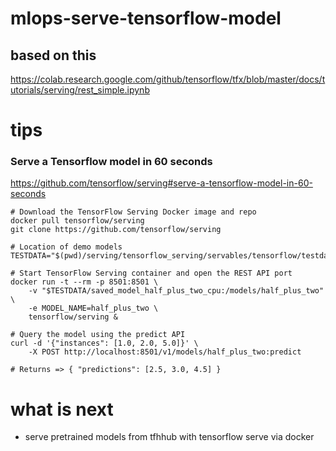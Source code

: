 # mlops-serve-tensorflow-model

## based on this 
https://colab.research.google.com/github/tensorflow/tfx/blob/master/docs/tutorials/serving/rest_simple.ipynb

# tips

### Serve a Tensorflow model in 60 seconds
https://github.com/tensorflow/serving#serve-a-tensorflow-model-in-60-seconds

```
# Download the TensorFlow Serving Docker image and repo
docker pull tensorflow/serving
git clone https://github.com/tensorflow/serving

# Location of demo models
TESTDATA="$(pwd)/serving/tensorflow_serving/servables/tensorflow/testdata"

# Start TensorFlow Serving container and open the REST API port
docker run -t --rm -p 8501:8501 \
    -v "$TESTDATA/saved_model_half_plus_two_cpu:/models/half_plus_two" \
    -e MODEL_NAME=half_plus_two \
    tensorflow/serving &

# Query the model using the predict API
curl -d '{"instances": [1.0, 2.0, 5.0]}' \
    -X POST http://localhost:8501/v1/models/half_plus_two:predict

# Returns => { "predictions": [2.5, 3.0, 4.5] }
```

# what is next
* serve pretrained models from tfhhub with tensorflow serve via docker